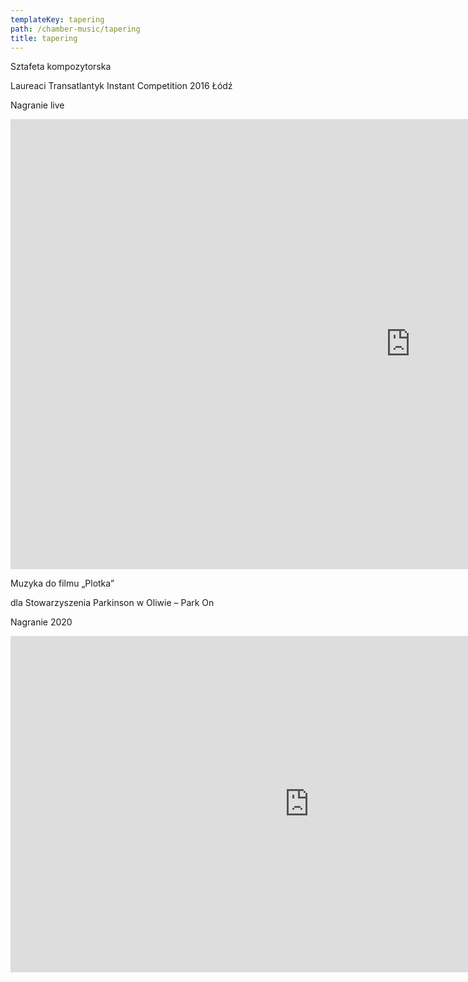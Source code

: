 ```yaml
---
templateKey: tapering
path: /chamber-music/tapering
title: tapering
---
```

<div class="wrapper container">
    <div class="row center-xs">
        <div class="col-xs-12 col-md-6">
            <div class="box works-box">
                <p class="works__title">Sztafeta kompozytorska</p>
                <p class="works__subtitle">
                    Laureaci Transatlantyk Instant Competition 2016 Łódź
                </p>
                <p class="works__details">Nagranie live</p>
            </div>
        </div>
        <div class="col-xs-12 col-md-6">
            <div class="box works-box">
                <div class="youtube-movie">
                    <iframe width="1280" height="720" src="https://www.youtube.com/embed/g9QPH6aZ2hM" frameborder="0" allow="accelerometer; autoplay; clipboard-write; encrypted-media; gyroscope; picture-in-picture" allowfullscreen></iframe>
                </div>
            </div>
        </div>
        <div class="col-xs-12">
            <div class="separator mt-3 mb-3"></div>
        </div>
    </div>
    <div class="row reverse center-xs">
        <div class="col-xs-12 col-md-6">
            <div class="box works-box">
                <p class="works__title">Muzyka do filmu „Plotka”</p>
                <p class="works__subtitle">
                    dla Stowarzyszenia Parkinson w Oliwie – Park On
                </p>
                <p class="works__details">Nagranie 2020</p>
            </div>
        </div>
        <div class="col-xs-12 col-md-6">
            <div class="box works-box">
                <div class="youtube-movie">
                    <iframe width="956" height="538" src="https://www.youtube.com/embed/rrzuV0-dGno" frameborder="0" allow="accelerometer; autoplay; clipboard-write; encrypted-media; gyroscope; picture-in-picture" allowfullscreen></iframe>
                </div>
            </div>
        </div>
    </div>
</div>

